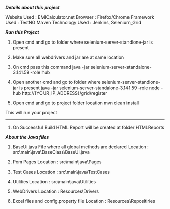 *********************************************************Details about this project*********************************************************

Website Used : EMICalculator.net
Browser : Firefox/Chrome
Framework Used : TestNG Maven
Technology Used : Jenkins, Selenium_Grid

***********************************************************Run this Project***********************************************************

1. Open cmd and go to folder where selenium-server-standlone-jar is present
2. Make sure all webdrivers and jar are at same location
3. On cmd pass this command
	java -jar selenium-server-standalone-3.141.59 -role hub

4. Open another cmd  and go to folder where selenium-server-standlone-jar is present
	java -jar selenium-server-standalone-3.141.59 -role node -hub http://{YOUR_IP_ADDRESS}/grid/register

5. Open cmd and go to project folder location
	mvn clean install

This will run your project

***************************************************************************************************************************************************

1. On Successful Build HTML Report will be created at folder HTMLReports

***********************************************************About the Java files***********************************************************

1. BaseUi.java
	File where all global methods are declared
	Location : src\main\java\BaseClass\BaseUi.java

2. Pom Pages
	Location : src\main\java\Pages

3. Test Cases
	Location : src\main\java\TestCases

4. Utilities
	Location : src\main\java\Utilities

5. WebDrivers
	Location : Resources\Drivers

6. Excel files and config.property file
	Location : Resources\Repositiries
